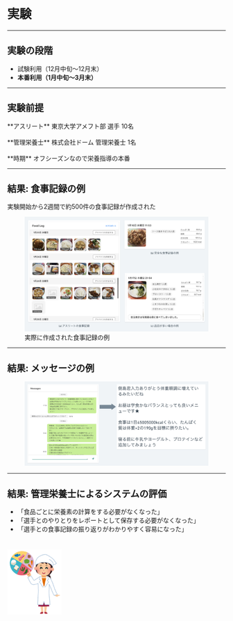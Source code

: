 <!--
- ベータテスト
- 結果
- 本番利用
- 結果
- 実際の食事記録
- 実際のメッセージ
- 管理栄養士からの感想
-->

<!-- transition: flip -->

# 実験

---

## 実験の段階

* 試験利用（12月中旬〜12月末）
* **本番利用（1月中旬〜3月末）**

---

## 実験前提

<div class="left-box">
**アスリート** 東京大学アメフト部 選手 10名
<br><br>
**管理栄養士** 株式会社ドーム 管理栄養士 1名
<br><br>
**時期** オフシーズンなので栄養指導の本番
</div>

---

## 結果: 食事記録の例

実験開始から2週間で約500件の食事記録が作成された

<figure>
  <img src="../images/athlete-food-records.png" class="raw">
  <figcaption>実際に作成された食事記録の例</figcaption>
</figure>

---

## 結果: メッセージの例

<figure class="big">
  <img src="../images/athlete-message.png" class="raw">
</figure>

---

## 結果: 管理栄養士によるシステムの評価

* 「食品ごとに栄養素の計算をする必要がなくなった」
* 「選手とのやりとりをレポートとして保存する必要がなくなった」
* 「選手との食事記録の振り返りがわかりやすく容易になった」

<img src="../images/dietitian.png" style="height: 150px; width: auto; margin-top: 24px" />
